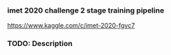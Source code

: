 ### imet 2020 challenge 2 stage training pipeline ###
https://www.kaggle.com/c/imet-2020-fgvc7

### TODO: Description ###